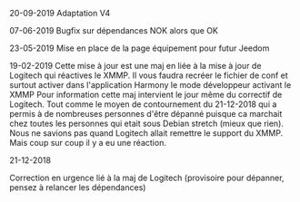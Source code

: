 20-09-2019
Adaptation V4

07-06-2019
Bugfix sur dépendances NOK alors que OK

23-05-2019
 Mise en place de la page équipement pour futur Jeedom

19-02-2019
Cette mise à jour est une maj en liée à la mise à jour de Logitech qui réactives le XMMP. Il vous faudra recréer le fichier de conf et surtout activer dans l\'application Harmony le mode développeur activant le XMMP
Pour information cette maj intervient le jour même du correctif de Logitech. Tout comme le moyen de contournement du 21-12-2018 qui  a permis à de nombreuses personnes d'être dépanné puisque ca marchait chez toutes les personnes qui etait sous Debian stretch (mieux que rien). Nous ne savions pas quand Logitech allait remettre le support du XMMP. Mais coup sur coup il y a eu une réaction.


21-12-2018

Correction en urgence lié à la maj de Logitech (provisoire pour dépanner, pensez à relancer les dépendances)
